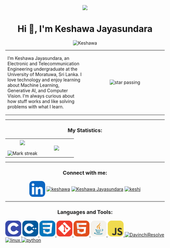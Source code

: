<p align="center" ><img  src = "https://github.com/7oSkaaa/7oSkaaa/blob/main/Images/about_me.gif?raw=true" width = 100px></p>
<h1 align="center">Hi 👋, I'm Keshawa Jayasundara</h1>

<p align="center"> <img src="https://komarev.com/ghpvc/?username=Keshawa&label=Profile%20views&color=0e75b6&style=flat" alt="Keshawa" /> </p>

<table align="center">
<tr border="none">
<td width="50%" align="left">
  
I’m Keshawa Jayasundara, an Electronic and Telecommunication Engineering undergraduate at the University of Moratuwa, Sri Lanka. I love technology and enjoy learning about Machine Learning, Generative AI, and Computer Vision. I’m always curious about how stuff works and like solving problems with what I learn.

</td>
<td width="50%" align="center">

  ![star passing](https://github.com/user-attachments/assets/aaa80cff-9370-4968-8176-cac66155f757)

  
  </td>
</tr>
</table>

---

<h3 align="center">My Statistics:</h3>
<p align="center">
<table align="center">
<tr border="none">
<td width="50%" align="center">
  
  <img  align="center"  src="https://github-readme-stats.vercel.app/api?username=keshj&theme=dark&show_icons=true&count_private=true" />
  <br></br>
  <img  title="🔥 Get streak stats for your profile at git.io/streak-stats" alt="Mark streak" src="https://github-readme-streak-stats.herokuapp.com/?user=keshj&theme=dark&hide_border=false" /> 
</td>
<td width="50%" align="center">

  <img  align="center"  src="https://github-readme-stats.anuraghazra1.vercel.app/api/top-langs/?username=keshj&theme=dark&hide_border=false&no-bg=true&no-frame=true&langs_count=10"/>
  
  </td>
</tr>
</table>

---

<h3 align="center">Connect with me:</h3>
<p align="center">
<a href="https://linkedin.com/in/keshawa-jayasundara-418959235" target="blank"><img align="center" src="https://github.com/tandpfun/skill-icons/blob/main/icons/LinkedIn.svg" alt="keshawa-jayasundara" height="50" width="50" /></a>
<a href="https://stackoverflow.com/users/23263739/keshawa-jayasundara" target="blank"><img align="center" src="https://raw.githubusercontent.com/rahuldkjain/github-profile-readme-generator/master/src/images/icons/Social/stack-overflow.svg" alt="keshawa" height="50" width="50" /></a>
<a href="https://fb.com/keshawa jayasundara" target="blank"><img align="center" src="https://raw.githubusercontent.com/rahuldkjain/github-profile-readme-generator/master/src/images/icons/Social/facebook.svg" alt="Keshawa Jayasundara" height="50" width="50" /></a>
<a href="https://www.instagram.com/kesh.j_/" target="blank"><img align="center" src="https://www.edigitalagency.com.au/wp-content/uploads/new-Instagram-icon-png-full-colour.png" alt="keshj" height="50" width="50" /></a>
</p>

---

<h3 align="center">Languages and Tools:</h3>
<p align="center"> 

<a href="https://www.cprogramming.com/" target="_blank" rel="noreferrer"> <img src="https://github.com/tandpfun/skill-icons/blob/main/icons/C.svg" alt="c" width="50" height="50"/> </a> 
<a href="https://www.w3schools.com/cpp/" target="_blank" rel="noreferrer"> <img src="https://github.com/tandpfun/skill-icons/blob/main/icons/CPP.svg" alt="cplusplus" width="50" height="50"/> </a> 
<a href="https://www.w3schools.com/css/" target="_blank" rel="noreferrer"> <img src="https://github.com/tandpfun/skill-icons/blob/main/icons/CSS.svg" alt="css3" width="50" height="50"/> </a> 
<a href="https://git-scm.com/" target="_blank" rel="noreferrer"> <img src="https://github.com/tandpfun/skill-icons/blob/main/icons/Git.svg" alt="git" width="50" height="50"/> </a> 
<a href="https://www.w3.org/html/" target="_blank" rel="noreferrer"> <img src="https://github.com/tandpfun/skill-icons/blob/main/icons/HTML.svg" alt="html5" width="50" height="50"/> </a> 
<a href="https://www.java.com" target="_blank" rel="noreferrer"> <img src="https://github.com/tandpfun/skill-icons/blob/main/icons/Java-Light.svg" alt="java" width="50" height="50"/> </a> 
<a href="https://developer.mozilla.org/en-US/docs/Web/JavaScript" target="_blank" rel="noreferrer"> <img src="https://github.com/tandpfun/skill-icons/blob/main/icons/JavaScript.svg" alt="javascript" width="50" height="50"/> </a>
<a href="https://www.tensorflow.org/" target="_blank" rel="noreferrer"> <img src="https://github.com/NaveenSanjaya/skill-icons/blob/main/icons/TensorFlow-Light.svg" alt="DavinchiResolve" width="50" height="50"/> </a>  
<a href="https://www.linux.org/" target="_blank" rel="noreferrer"> <img src="https://github.com/Scar1109/skill-icons/blob/main/icons/Linux-Light.svg" alt="linux" width="50" height="50"/> </a> 
<a href="https://www.python.org" target="_blank" rel="noreferrer"> <img src="https://github.com/Scar1109/skill-icons/blob/main/icons/Python-Light.svg" alt="python" width="50" height="50"/> </a>  
</p>
